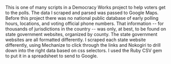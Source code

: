 This is one of many scripts in a Democracy Works project to help voters get to the polls. The data I scraped and parsed was passed to Google Maps. Before this project there was no national public database of early polling hours, locations, and voting official phone numbers. That information -- for thousands of jurisdictions in the country -- was only, at best, to be found on state government websites, organized by county. The state government websites are all formatted differently. I scraped each state website differently, using Mechanize to click through the links and Nokogiri to drill down into the right data based on css selectors. I used the Ruby CSV gem to put it in a spreadsheet to send to Google.
